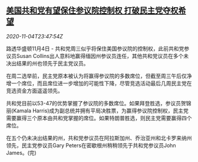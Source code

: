 <!--1604535805000-->
[美国共和党有望保住参议院控制权 打破民主党夺权希望](https://cn.reuters.com/article/us-senate-democrats-hope-1105-idCNKBS27K2YW)
------

<div><i>2020-11-04T23:47:54Z</i></div><p>路透华盛顿11月4日 - 共和党周三似乎将保住美国参议院的控制权，此前共和党参议员Susan Collins出人意料地赢得缅因州参议员连任，其他共和党议员在多个未决出结果的州也领先于民主党议员。</p><p>在周二选举前，民主党原本被认为将赢得参议院的多数席位，但截至周三午后仅净增一个席位，而且席位进一步增加的可能性下降，尽管竞选活动最后几周民主党在竞选资金方面遥遥领先。</p><p>共和党目前以53-47的优势掌握了参议院的多数席位。如果拜登胜选，参议员贺锦丽(Kamala Harris)成为副总统并拥有平局决胜票，为赢得参议院控制权，民主党需要赢得三个原本由共和党掌握的席位。如果特朗普胜选，则民主党需要赢得四个席位。</p><p>在五个仍未决出结果的州，共和党参议员在阿拉斯加州、乔治亚州和北卡罗来纳州领先，民主党参议员Gary Peters在密歇根州稍稍领先于共和党参议员John James。(完)</p>
